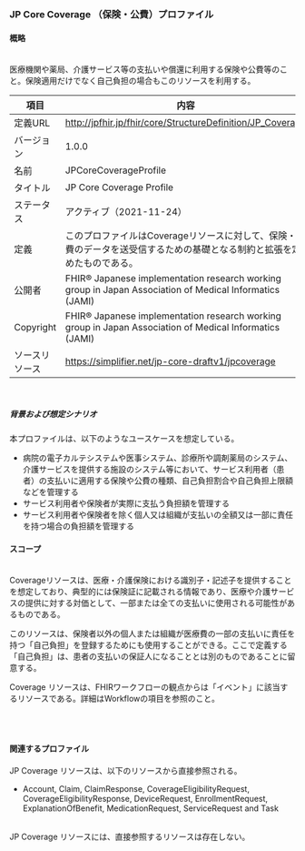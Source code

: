 ### JP Core Coverage （保険・公費）プロファイル


#### 概略
<br>
<span style="color:;">医療機関や薬局、介護サービス等の支払いや償還に利用する保険や公費等のこと。保険適用だけでなく自己負担の場合もこのリソースを利用する。</span>



| 項目           | 内容                                                       |
| -------------- | ---------------------------------------------------------- |
| 定義URL        | http://jpfhir.jp/fhir/core/StructureDefinition/JP_Coverage |
| バージョン     | 1.0.0                                                      |
| 名前           | JPCoreCoverageProfile                                   |
| タイトル       | JP Core Coverage Profile                               |
| ステータス     | アクティブ（2021-11-24）                                   |
| 定義           | このプロファイルはCoverageリソースに対して、保険・公費のデータを送受信するための基礎となる制約と拡張を定めたものである。                                                     |
| 公開者         | FHIR® Japanese implementation research working group in Japan Association of Medical Informatics (JAMI)   |
| Copyright      | FHIR® Japanese implementation research working group in Japan Association of Medical Informatics (JAMI)   |
| ソースリソース | https://simplifier.net/jp-core-draftv1/jpcoverage   |

<br>

##### 背景および想定シナリオ

本プロファイルは、以下のようなユースケースを想定している。

- 病院の電子カルテシステムや医事システム、診療所や調剤薬局のシステム、介護サービスを提供する施設のシステム等において、サービス利用者（患者）の支払いに適用する保険や公費の種類、自己負担割合や自己負担上限額などを管理する
- サービス利用者や保険者が実際に支払う負担額を管理する
- サービス利用者や保険者を除く個人又は組織が支払いの全額又は一部に責任を持つ場合の負担額を管理する

#### スコープ

<span style="color:;"><br>
Coverageリソースは、医療・介護保険における識別子・記述子を提供することを想定しており、典型的には保険証に記載される情報であり、医療や介護サービスの提供に対する対価として、一部または全ての支払いに使用される可能性があるものである。

このリソースは、保険者以外の個人または組織が医療費の一部の支払いに責任を持つ「自己負担」を登録するためにも使用することができる。ここで定義する「自己負担」は、患者の支払いの保証人になることとは別のものであることに留意する。

Coverage リソースは、FHIRワークフローの観点からは「イベント」に該当するリソースである。詳細はWorkflowの項目を参照のこと。<br><br>

<br>

#### 関連するプロファイル

JP Coverage リソースは、以下のリソースから直接参照される。

- Account, Claim, ClaimResponse, CoverageEligibilityRequest, CoverageEligibilityResponse, DeviceRequest, EnrollmentRequest, ExplanationOfBenefit, MedicationRequest, ServiceRequest and Task

<br>
JP Coverage リソースには、直接参照するリソースは存在しない。
<br><br>

